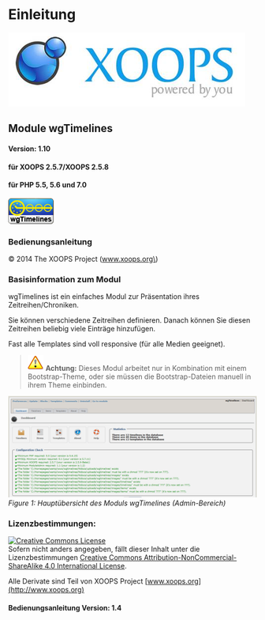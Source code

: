 # Einleitung

![logoXoops.jpg](../.gitbook/assets/logoxoops%20%283%29.jpg)

## Module wgTimelines

#### Version: 1.10

#### für XOOPS 2.5.7/XOOPS 2.5.8

#### für PHP 5.5, 5.6 und 7.0

![logoModule.png](../.gitbook/assets/logomodule%20%284%29.png)

### Bedienungsanleitung

© 2014 The XOOPS Project \(www.xoops.org\)

### Basisinformation zum Modul

wgTimelines ist ein einfaches Modul zur Präsentation ihres Zeitreihen/Chroniken.

Sie können verschiedene Zeitreihen definieren. Danach können Sie diesen Zeitreihen beliebig viele Einträge hinzufügen.

Fast alle Templates sind voll responsive \(für alle Medien geeignet\).

> ![](../.gitbook/assets/important%20%282%29.png) **Achtung:** Dieses Modul arbeitet nur in Kombination mit einem Bootstrap-Theme, oder sie müssen die Bootstrap-Dateien manuell in ihrem Theme einbinden.

![0dashboard.png](../.gitbook/assets/0dashboard.png)  
 _Figure 1: Hauptübersicht des Moduls wgTimelines \(Admin-Bereich\)_

### Lizenzbestimmungen:

[![Creative Commons License](https://i.creativecommons.org/l/by-nc-sa/4.0/88x31.png)](http://creativecommons.org/licenses/by-nc-sa/4.0/)  
Sofern nicht anders angegeben, fällt dieser Inhalt unter die Lizenzbestimmungen [Creative Commons Attribution-NonCommercial-ShareAlike 4.0 International License](http://creativecommons.org/licenses/by-nc-sa/4.0/).

Alle Derivate sind Teil von XOOPS Project [www.xoops.org](http://www.xoops.org)

#### Bedienungsanleitung Version: 1.4


